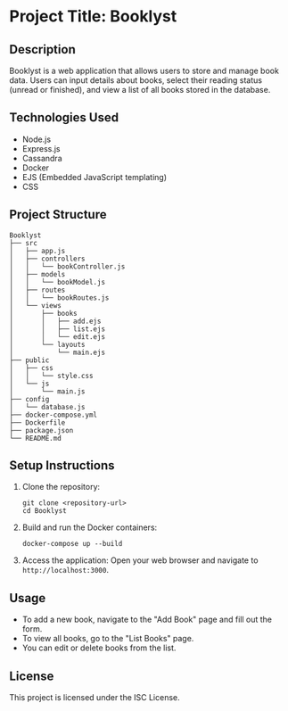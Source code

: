# Project Title: Booklyst

## Description
Booklyst is a web application that allows users to store and manage book data. Users can input details about books, select their reading status (unread or finished), and view a list of all books stored in the database.

## Technologies Used
- Node.js
- Express.js
- Cassandra
- Docker
- EJS (Embedded JavaScript templating)
- CSS

## Project Structure
```
Booklyst
├── src
│   ├── app.js
│   ├── controllers
│   │   └── bookController.js
│   ├── models
│   │   └── bookModel.js
│   ├── routes
│   │   └── bookRoutes.js
│   └── views
│       ├── books
│       │   ├── add.ejs
│       │   ├── list.ejs
│       │   └── edit.ejs
│       └── layouts
│           └── main.ejs
├── public
│   ├── css
│   │   └── style.css
│   └── js
│       └── main.js
├── config
│   └── database.js
├── docker-compose.yml
├── Dockerfile
├── package.json
└── README.md
```

## Setup Instructions
1. Clone the repository:
   ```
   git clone <repository-url>
   cd Booklyst
   ```

2. Build and run the Docker containers:
   ```
   docker-compose up --build
   ```

3. Access the application:
   Open your web browser and navigate to `http://localhost:3000`.

## Usage
- To add a new book, navigate to the "Add Book" page and fill out the form.
- To view all books, go to the "List Books" page.
- You can edit or delete books from the list.

## License
This project is licensed under the ISC License.

